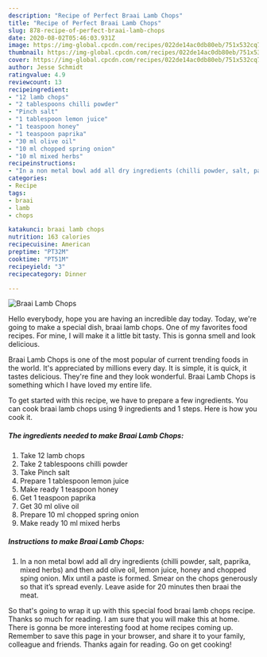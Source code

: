 ```yaml
---
description: "Recipe of Perfect Braai Lamb Chops"
title: "Recipe of Perfect Braai Lamb Chops"
slug: 878-recipe-of-perfect-braai-lamb-chops
date: 2020-08-02T05:46:03.931Z
image: https://img-global.cpcdn.com/recipes/022de14ac0db80eb/751x532cq70/braai-lamb-chops-recipe-main-photo.jpg
thumbnail: https://img-global.cpcdn.com/recipes/022de14ac0db80eb/751x532cq70/braai-lamb-chops-recipe-main-photo.jpg
cover: https://img-global.cpcdn.com/recipes/022de14ac0db80eb/751x532cq70/braai-lamb-chops-recipe-main-photo.jpg
author: Jesse Schmidt
ratingvalue: 4.9
reviewcount: 13
recipeingredient:
- "12 lamb chops"
- "2 tablespoons chilli powder"
- "Pinch salt"
- "1 tablespoon lemon juice"
- "1 teaspoon honey"
- "1 teaspoon paprika"
- "30 ml olive oil"
- "10 ml chopped spring onion"
- "10 ml mixed herbs"
recipeinstructions:
- "In a non metal bowl add all dry ingredients (chilli powder, salt, paprika, mixed herbs) and then add olive oil, lemon juice, honey and chopped sping onion. Mix until a paste is formed. Smear on the chops generously so that it’s spread evenly. Leave aside for 20 minutes then braai the meat."
categories:
- Recipe
tags:
- braai
- lamb
- chops

katakunci: braai lamb chops 
nutrition: 163 calories
recipecuisine: American
preptime: "PT32M"
cooktime: "PT51M"
recipeyield: "3"
recipecategory: Dinner

---
```



![Braai Lamb Chops](https://img-global.cpcdn.com/recipes/022de14ac0db80eb/751x532cq70/braai-lamb-chops-recipe-main-photo.jpg)

Hello everybody, hope you are having an incredible day today. Today, we're going to make a special dish, braai lamb chops. One of my favorites food recipes. For mine, I will make it a little bit tasty. This is gonna smell and look delicious.



Braai Lamb Chops is one of the most popular of current trending foods in the world. It's appreciated by millions every day. It is simple, it is quick, it tastes delicious. They're fine and they look wonderful. Braai Lamb Chops is something which I have loved my entire life.


To get started with this recipe, we have to prepare a few ingredients. You can cook braai lamb chops using 9 ingredients and 1 steps. Here is how you cook it.

<!--inarticleads1-->

##### The ingredients needed to make Braai Lamb Chops:

1. Take 12 lamb chops
1. Take 2 tablespoons chilli powder
1. Take Pinch salt
1. Prepare 1 tablespoon lemon juice
1. Make ready 1 teaspoon honey
1. Get 1 teaspoon paprika
1. Get 30 ml olive oil
1. Prepare 10 ml chopped spring onion
1. Make ready 10 ml mixed herbs




<!--inarticleads2-->

##### Instructions to make Braai Lamb Chops:

1. In a non metal bowl add all dry ingredients (chilli powder, salt, paprika, mixed herbs) and then add olive oil, lemon juice, honey and chopped sping onion. Mix until a paste is formed. Smear on the chops generously so that it’s spread evenly. Leave aside for 20 minutes then braai the meat.




So that's going to wrap it up with this special food braai lamb chops recipe. Thanks so much for reading. I am sure that you will make this at home. There is gonna be more interesting food at home recipes coming up. Remember to save this page in your browser, and share it to your family, colleague and friends. Thanks again for reading. Go on get cooking!
